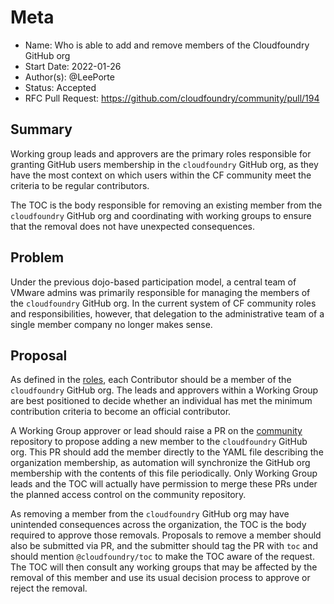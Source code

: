 # Meta
[meta]: #meta
- Name: Who is able to add and remove members of the Cloudfoundry GitHub org
- Start Date: 2022-01-26
- Author(s): @LeePorte
- Status: Accepted
- RFC Pull Request: https://github.com/cloudfoundry/community/pull/194


## Summary

Working group leads and approvers are the primary roles responsible for granting GitHub users membership in the `cloudfoundry` GitHub org, as they have the most context on which users within the CF community meet the criteria to be regular contributors. 

The TOC is the body responsible for removing an existing member from the `cloudfoundry` GitHub org and coordinating with working groups to ensure that the removal does not have unexpected consequences.

## Problem

Under the previous dojo-based participation model, a central team of VMware admins was primarily responsible for managing the members of the `cloudfoundry` GitHub org. In the current system of CF community roles and responsibilities, however, that delegation to the administrative team of a single member company no longer makes sense.

## Proposal

As defined in the [roles](https://github.com/cloudfoundry/community/blob/main/toc/ROLES.md), each Contributor
should be a member of the `cloudfoundry` GitHub org.
The leads and approvers within a Working Group are best positioned to decide whether an individual has met the minimum contribution criteria to become an official contributor.

A Working Group approver or lead should raise a PR on the [community](github.com/cloudfoundry/community) repository to propose adding a new member to the `cloudfoundry` GitHub org.
This PR should add the member directly to the YAML file describing the organization membership, as automation will synchronize the GitHub org membership with the contents of this file periodically. 
Only Working Group leads and the TOC will actually have permission to merge these PRs under the planned access control on the community repository.

As removing a member from the `cloudfoundry` GitHub org may have unintended consequences across the organization, the TOC is the body required to approve those removals.
Proposals to remove a member should also be submitted via PR, and the submitter should tag the PR with `toc` and should mention `@cloudfoundry/toc` to make the TOC aware of the request.
The TOC will then consult any working groups that may be affected by the removal of this member and use its usual decision process to approve or reject the removal. 

